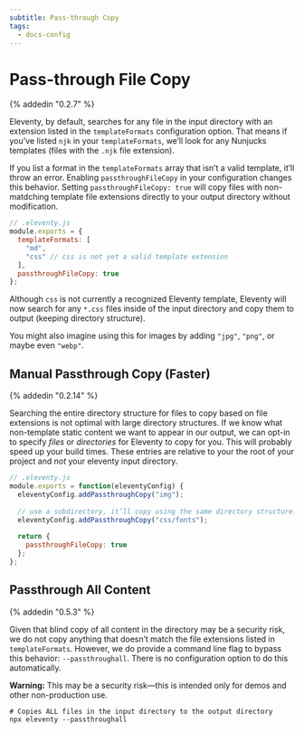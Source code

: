 ```yaml
---
subtitle: Pass-through Copy
tags:
  - docs-config
---
```

# Pass-through File Copy

{% addedin "0.2.7" %}

Eleventy, by default, searches for any file in the input directory with an extension listed in the `templateFormats` configuration option. That means if you’ve listed `njk` in your `templateFormats`, we’ll look for any Nunjucks templates (files with the `.njk` file extension).

If you list a format in the `templateFormats` array that isn’t a valid template, it’ll throw an error. Enabling `passthroughFileCopy` in your configuration changes this behavior. Setting `passthroughFileCopy: true` will copy files with non-matdching template file extensions directly to your output directory without modification.

```js
// .eleventy.js
module.exports = {
  templateFormats: [
    "md",
    "css" // css is not yet a valid template extension
  ],
  passthroughFileCopy: true
};
```

Although `css` is not currently a recognized Eleventy template, Eleventy will now search for any `*.css` files inside of the input directory and copy them to output (keeping directory structure).

You might also imagine using this for images by adding `"jpg"`, `"png"`, or maybe even `"webp"`.

## Manual Passthrough Copy (Faster)

{% addedin "0.2.14" %}

Searching the entire directory structure for files to copy based on file extensions is not optimal with large directory structures. If we know what non-template static content we want to appear in our output, we can opt-in to specify _files_ or _directories_ for Eleventy to copy for you. This will probably speed up your build times. These entries are relative to your the root of your project and _not_ your eleventy input directory.

```js
// .eleventy.js
module.exports = function(eleventyConfig) {
  eleventyConfig.addPassthroughCopy("img");
  
  // use a subdirectory, it’ll copy using the same directory structure.
  eleventyConfig.addPassthroughCopy("css/fonts");
  
  return {
    passthroughFileCopy: true
  };
};
```

## Passthrough All Content

{% addedin "0.5.3" %}

Given that blind copy of all content in the directory may be a security risk, we do not copy anything that doesn’t match the file extensions listed in `templateFormats`. However, we do provide a command line flag to bypass this behavior: `--passthroughall`. There is no configuration option to do this automatically.

<div class="elv-info elv-info-warn"><strong>Warning:</strong> This may be a security risk—this is intended only for demos and other non-production use.</div>

```
# Copies ALL files in the input directory to the output directory
npx eleventy --passthroughall
```
